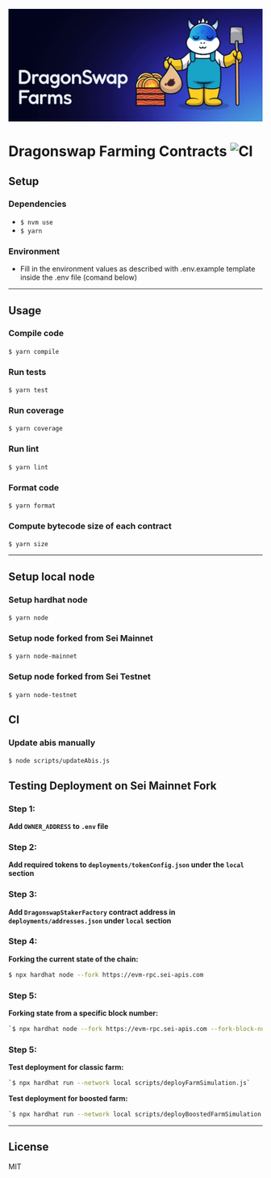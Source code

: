 ![Screenshot](dsw_farm.jpg)

# Dragonswap Farming Contracts ![CI](https://github.com/dragonswap-app/dragonswap-farming/actions/workflows/ci.yml/badge.svg)

## Setup

### Dependencies
- `$ nvm use`
- `$ yarn`

### Environment
 - Fill in the environment values as described with .env.example template inside the .env file (comand below)
---
## Usage
### Compile code
`$ yarn compile`

### Run tests
`$ yarn test`

### Run coverage
`$ yarn coverage`

### Run lint
`$ yarn lint`

### Format code
`$ yarn format`

### Compute bytecode size of each contract
`$ yarn size`

---
## Setup local node
### Setup hardhat node
`$ yarn node`

### Setup node forked from Sei Mainnet
`$ yarn node-mainnet`

### Setup node forked from Sei Testnet
`$ yarn node-testnet`

## CI
### Update abis manually
`$ node scripts/updateAbis.js`

## Testing Deployment on Sei Mainnet Fork

### Step 1:
**Add `OWNER_ADDRESS` to `.env` file**

### Step 2:
**Add required tokens to `deployments/tokenConfig.json` under the `local` section**

### Step 3:
**Add `DragonswapStakerFactory` contract address in `deployments/addresses.json` under `local` section**

### Step 4:
**Forking the current state of the chain:**
```sh
$ npx hardhat node --fork https://evm-rpc.sei-apis.com
```

### Step 5:
**Forking state from a specific block number:** 
```sh
`$ npx hardhat node --fork https://evm-rpc.sei-apis.com --fork-block-number <blocknumber>`
```
### Step 5:
**Test deployment for classic farm:** 
```sh
`$ npx hardhat run --network local scripts/deployFarmSimulation.js`
```
**Test deployment for boosted farm:**
```sh
`$ npx hardhat run --network local scripts/deployBoostedFarmSimulation.js`
```

---
## License
MIT
